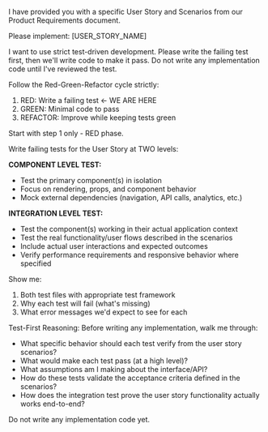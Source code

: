 I have provided you with a specific User Story and Scenarios from our Product Requirements document.

Please implement: [USER_STORY_NAME]

I want to use strict test-driven development. Please write the failing test first, then we'll write code to make it pass. Do not write any implementation code until I've reviewed the test.

Follow the Red-Green-Refactor cycle strictly:

1. RED: Write a failing test ← WE ARE HERE
2. GREEN: Minimal code to pass
3. REFACTOR: Improve while keeping tests green

Start with step 1 only - RED phase.

Write failing tests for the User Story at TWO levels:

**COMPONENT LEVEL TEST:**

- Test the primary component(s) in isolation
- Focus on rendering, props, and component behavior
- Mock external dependencies (navigation, API calls, analytics, etc.)

**INTEGRATION LEVEL TEST:**

- Test the component(s) working in their actual application context
- Test the real functionality/user flows described in the scenarios
- Include actual user interactions and expected outcomes
- Verify performance requirements and responsive behavior where specified

Show me:

1. Both test files with appropriate test framework
2. Why each test will fail (what's missing)
3. What error messages we'd expect to see for each

Test-First Reasoning:
Before writing any implementation, walk me through:

- What specific behavior should each test verify from the user story scenarios?
- What would make each test pass (at a high level)?
- What assumptions am I making about the interface/API?
- How do these tests validate the acceptance criteria defined in the scenarios?
- How does the integration test prove the user story functionality actually works end-to-end?

Do not write any implementation code yet.
